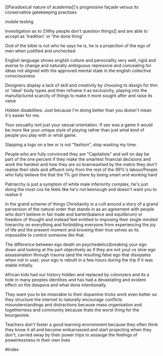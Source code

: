 [[Paradoxical nature of academia]]'s progressive façade versus its conservative gatekeeping practises

mobile testing

Investigation as to [[Why people don't question things]] and are able to accept as 'tradition' or 'the done thing'

God of the bible is not who he says he is, he is a projection of the ego of men when justified and unchecked

English language shows english culture and personality very well, rigid and averse to change and naturally ambiguous repressive and concealing for ideas not aligned with the approved mental state in the english collective consciousness

Designers display a lack of skill and creativity by choosing to design for thin or 'ideal' body types and then reframe it as exclusivity, playing into the manufactured scarcity of things to make it more sought after and raise its value

Hidden disabilities: Just because I'm doing better than you doesn't mean it's easier for me. 

Your sexuality isnt just your sexual orientation. If sex was a game it would be more like your unique style of playing rather than just what kind of people you play with or what game.

Slapping a logo on a tee or is not "fashion", stop wasting my time.

People who are fully convinced they are "Capitalists" and will on day be part of the one percent if they make the smartest financial decisions and work the hardest and how they are so brainwashed by the matrix they don't realise their idols and affluent only from the rest of the 99%'s labour/People who fully believe the that the 1% got there by being smart and working hard

Patriarchy is just a symptom of white male inferiority complex, he's just doing the most cos he feels like he's not kennough and doesn't want you to realise it

In the grand scheme of things Christianity is a cult around a story of a grand perversion of the natural order that stands in as an agreement with people who don't believe in fair trade and barter(balance and equilibrum) or freedom of thought and instead feel entitled to imposing their single minded hierarchy on everything and forbidding everyone from experiencing the joy of life and the present moment and knowing their true selves as its impossible to control someone like that.

The difference between ego death on psychedelics(breaking your ego down and looking at the part objectively as if they are not you) vs slow ego assassination through trauma (and the resulting false ego that dissipates when not in use): your ego is rebuilt in a few hours during the trip if it was stable initially.

African kids had our history hidden and replaced by colonizers and its a hole in many peoples identities and has had a devastating and evident  effect on the diaspora and what done intentionally.

They want you to be miserable to their dopamine tricks work even better so they structure the internet to naturally encourage conflicts misunderstandings and distractions because mass organisation and togetherness and community because thats the worst thing for the bourgeoisie.

Teachers don't foster a good learning environment because they often think they know it all and become embarrassed and start projecting when they don't, carried away by their power trips to assauge the feelings of powerlessness in their own lives

#Index
